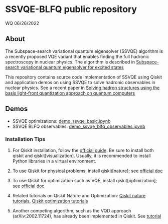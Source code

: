 # SSVQE-BLFQ public repository

WQ 06/26/2022

## About

The Subspace-search variational quantum eigensolver (SSVQE) algorithm is a recently proposed VQE variant that enables finding the full hadronic spectroscopy in nuclear physics. The algorithm is described in [Subspace-search variational quantum eigensolver for excited states](https://journals.aps.org/prresearch/abstract/10.1103/PhysRevResearch.1.033062)

This repository contains source code implementation of SSVQE using Qiskit and application demos on using SSVQE to solve hadronic observables in nuclear physics. See a recent paper in [Solving hadron structures using the basis light-front quantization approach on quantum computers](https://journals.aps.org/prresearch/abstract/10.1103/PhysRevResearch.4.043193)

## Demos

* SSVQE optimizations: [demo_ssvqe_basic.ipynb](https://github.com/wyqian1027/SSVQE_BLFQ_public/blob/main/demo_ssvqe_basics.ipynb)
* SSVQE BLFQ observables: [demo_ssvqe_blfq_observables.ipynb](https://github.com/wyqian1027/SSVQE_BLFQ_public/blob/main/demo_ssvqe_blfq_observables.ipynb)

### Installation Tips

1. For Qiskit installation, follow the [official guide](https://qiskit.org/documentation/getting_started.html). Be sure to install both qiskit and qiskit[visualization]. Usually, it is recommended to install Python libraries in a virtual environment.

2. To use Qiskit for physical problems, install qiskit[nature]; see [official doc](https://qiskit.org/ecosystem/nature/index.html)

3. To use Qiskit for optimization such as VQE, install qiskit[optimization]; see [official doc](https://qiskit.org/ecosystem/optimization/)

4. Related tutorials on Qiskit Nature and Optimization: [Qiskit nature tutorials](https://qiskit.org/ecosystem/nature/tutorials/index.html), [Qiskit optimization tutorials](https://qiskit.org/ecosystem/optimization/tutorials/index.html) 
 
5. Another competing algorithm, such as the VQD approach (arXiv:2002.11724), has already been implemented in Qiskit. See [tutorial](https://qiskit.org/documentation/tutorials/algorithms/04_vqd.html)

